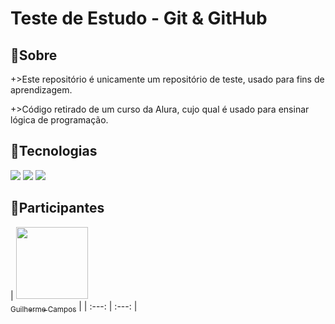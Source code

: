 <h1>Teste de Estudo - Git & GitHub</h1>

<h2>📄Sobre</h2>
<p>+>Este repositório é unicamente um repositório de teste, usado para fins de aprendizagem.</p>
<p>+>Código retirado de um curso da Alura, cujo qual é usado para ensinar lógica de programação.</p>

## 🚀Tecnologias
<div>
  <img src="https://img.shields.io/badge/HTML-239120?style=for-the-badge&logo=html5&logoColor=white">
  <img src="https://img.shields.io/badge/CSS-239120?&style=for-the-badge&logo=css3&logoColor=white">
  <img src="https://img.shields.io/badge/JavaScript-F7DF1E?style=for-the-badge&logo=javascript&logoColor=black">
</div>

## 👤Participantes

| [<img loading="lazy" src="https://avatars.githubusercontent.com/u/127144065?v=4" width=115><br><sub>Guilherme Campos</sub>](https://github.com/guifCampos) |
| :---: | :---: |
